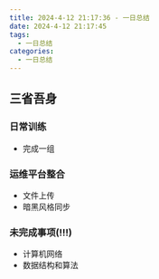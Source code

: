 ```yaml
---
title: 2024-4-12 21:17:36 - 一日总结
date: 2024-4-12 21:17:45
tags:
  - 一日总结
categories:
  - 一日总结
---
```


## 三省吾身

### 日常训练

- 完成一组

### 运维平台整合

- 文件上传
- 暗黑风格同步

### 未完成事项(!!!)

- 计算机网络
- 数据结构和算法
